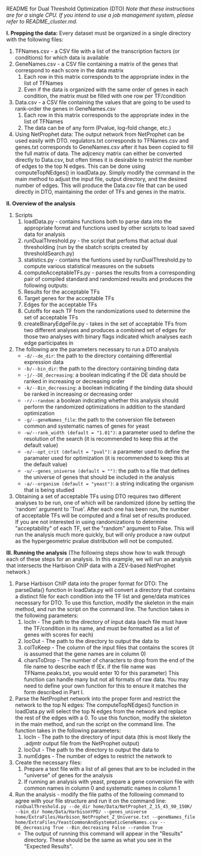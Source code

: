 README for Dual Threshold Optimization (DTO)
*Note that these instructions are for a single CPU. If you intend to use a job management system, please refer to README_cluster.md.*

**I. Prepping the data:**
Every dataset must be organized in a single directory with the following files:
1. TFNames.csv - a CSV file with a list of the transcription factors (or conditions) for which data is available
2. GeneNames.csv - a CSV file containing a matrix of the genes that correspond to each score in the data matrix
   1. Each row in this matrix corresponds to the appropriate index in the list of TFNames
   2. Even if the data is organized with the same order of genes in each condition, the matrix must be filled with one row per TF/condition
3. Data.csv - a CSV file containing the values that are going to be used to rank-order the genes in GeneNames.csv
   1. Each row in this matrix corresponds to the appropriate index in the list of TFNames
   2. The data can be of any form (Pvalue, log-fold change, etc.)
4. Using NetProphet data:
	The output network from NetProphet can be used easily with DTO. regulators.txt corresponds to TFNames.csv and genes.txt corresponds to GeneNames.csv after it has been copied to fill the full matrix of data. The adjcency matrix can either be converted directly to Data.csv, but often times it is desirable to restrict the number of edges to the top N edges. This can be done using computeTopNEdges() in loadData.py. Simply modify the command in the main method to adjust the input file, output directory, and the desired number of edges. This will produce the Data.csv file that can be used directly in DTO, maintaining the order of TFs and genes in the matrix. 

**II. Overview of the analysis**
1. Scripts
   1. loadData.py - contains functions both to parse data into the appropriate format and functions used by other scripts to load saved data for analysis
   2. runDualThreshold.py - the script that perfoms that actual dual thresholding (run by the sbatch scripts created by thresholdSearch.py)
   3. statistics.py - contains the funtions used by runDualThreshold.py to compute various statistical measures on the subsets
   4. computeAcceptableTFs.py - parses the results from a corresponding pair of compiled standard and randomized results and produces the following outputs:
    1. Results for the acceptable TFs 
    2. Target genes for the acceptable TFs
    3. Edges for the acceptable TFs
    4. Cutoffs for each TF from the randomizations used to determine the set of acceptable TFs
   5. createBinaryEdgeFile.py - takes in the set of acceptable TFs from two different analyses and produces a combined set of edges for those two analyses with binary flags indicated which analyses each edge participates in
2. The following are the parameters necessary to run a DTO analysis
   * `-d/--de_dir`: the path to the directory containing differential expression data
   * `-b/--bin_dir`: the path to the directory containing binding data
   * `-j/--DE_decreasing`: a boolean indicating if the DE data should be ranked in increasing or decreasing order
   * `-k/--Bin_decreasing`: a boolean indicating if the binding data should be ranked in increasing or decreasing order
   * `-r/--random`: a boolean indicating whether this analysis should perform the randomized optimizations in addition to the standard optimization
   * `-g/--geneNames_file`: the path to the conversion file between common and systematic names of genes for yeast
   * `-w/--rank_width (default = "1.01")`: a parameter used to define the resolution of the search (it is recommended to keep this at the default value)
   * `-o/--opt_crit (default = "pval")`: a parameter used to define the paramater used for optimization (it is recommended to keep this at the default value)
   * `-u/--genes_universe (default = "")`: the path to a file that defines the universe of genes that should be included in the analysis
   * `-a/--organism (default = "yeast")`: a string indicating the organism that is being studied
3. Obtaining a set of acceptable TFs using DTO requires two different analyses to be run, one of which will be randomized (done by setting the 'random' argument to 'True'. After each one has been run, the number of acceptable TFs will be computed and a final set of results produced. If you are not interested in using randomizations to determine "acceptability" of each TF, set the "random" argument to False. This will run the analysis much more quickly, but will only produce a raw output as the hypergeometric pvalue distribution will not be computed.

**III. Running the analysis** 
(The following steps show how to walk through each of these steps for an analysis. In this example, we will run an analysis that intersects the Harbison ChIP data with a ZEV-based NetProphet network.)
1. Parse Harbison ChIP data into the proper format for DTO:
	The parseData() function in loadData.py will convert a directory that contains a distinct file for each condition into the TF list and gene/data matrices necessary for DTO. To use this function, modify the skeleton in the main method, and run the script on the command line. The function takes in the following parameters:
   1. locIn - The path to the directory of input data (each file must have the TF/condition in its name, and must be formatted as a list of genes with scores for each)
   2. locOut - The path to the directory to output the data to
   3. colToKeep - The column of the input files that contains the scores (it is assumed that the gene names are in column 0)
   4. charsToDrop - The number of characters to drop from the end of the file name to describe each tf (Ex. if the file name was TFName.peaks.txt, you would enter 10 for this parameter)
This function can handle many but not all formats of raw data. You may need to define your own function for this to ensure it matches the form described in Part I.
2. Parse the NetProphet network into the proper form and restrict the network to the top N edges:
	The computeTopNEdges() function in loadData.py will select the top N edges from the network and replace the rest of the edges with a 0. To use this function, modify the skeleton in the main method, and run the script on the command line. The function takes in the following parameters:
   1. locIn - The path to the directory of input data (this is most likely the .adjmtr output file from the NetProphet output)
   2. locOut - The path to the directory to output the data to
   3. numEdges - The number of edges to restrict the network to
3. Create the necessary files:
   1. Prepare a text file with a list of all genes that are to be included in the "universe" of genes for the analysis
   2. If running an analysis with yeast, prepare a gene conversion file with common names in column 0 and systematic names in column 1
4. Run the analysis - modify the file paths of the following command to agree with your file structure and run it on the command line:
	`runDualThreshold.py --de_dir home/Data/NetProphet_Z_15_45_90_150K/ --bin_dir home/Data/HarbisonYPD/ --genes_universe home/ExtraFiles/Harbison_NetProphet_Z_Universe.txt --geneNames_file home/ExtraFiles/YeastCommonAndSystematicGeneNames.csv --DE_decreasing True --Bin_decreasing False --random True`
   * The output of running this command will appear in the "Results" directory. These should be the same as what you see in the "Expected Results".
